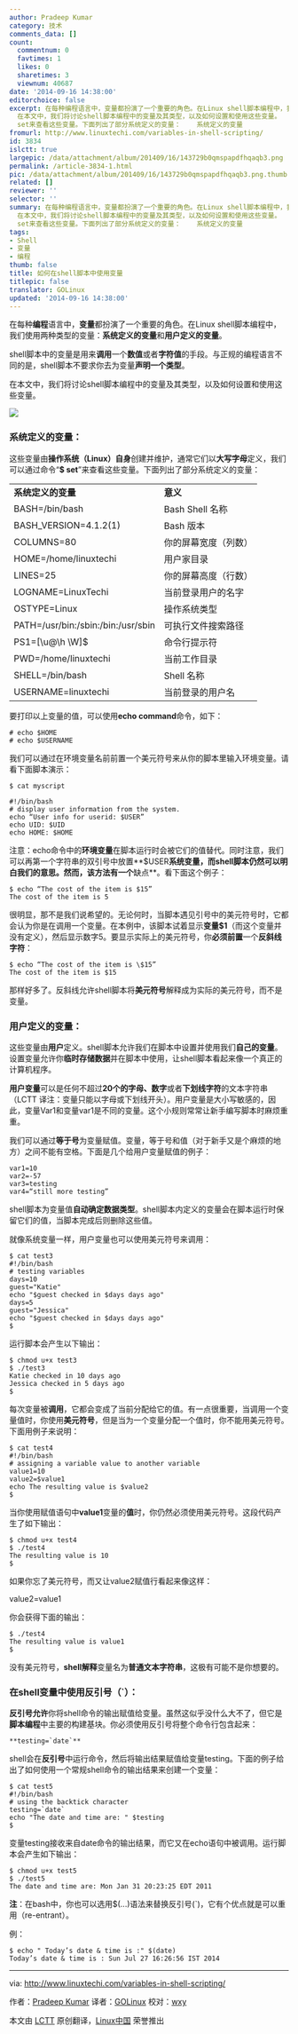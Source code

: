 ```yaml
---
author: Pradeep Kumar
category: 技术
comments_data: []
count:
  commentnum: 0
  favtimes: 1
  likes: 0
  sharetimes: 3
  viewnum: 40687
date: '2014-09-16 14:38:00'
editorchoice: false
excerpt: 在每种编程语言中，变量都扮演了一个重要的角色。在Linux shell脚本编程中，我们使用两种类型的变量：系统定义的变量和用户定义的变量。 shell脚本中的变量是用来调用一个数值或者字符值的手段。与正规的编程语言不同的是，shell脚本不要求你去为变量声明一个类型。
  在本文中，我们将讨论shell脚本编程中的变量及其类型，以及如何设置和使用这些变量。  系统定义的变量： 这些变量由操作系统（Linux）自身创建并维护，通常它们以大写字母定义，我们可以通过命令$
  set来查看这些变量。下面列出了部分系统定义的变量：    系统定义的变量
fromurl: http://www.linuxtechi.com/variables-in-shell-scripting/
id: 3834
islctt: true
largepic: /data/attachment/album/201409/16/143729b0qmspapdfhqaqb3.png
permalink: /article-3834-1.html
pic: /data/attachment/album/201409/16/143729b0qmspapdfhqaqb3.png.thumb.jpg
related: []
reviewer: ''
selector: ''
summary: 在每种编程语言中，变量都扮演了一个重要的角色。在Linux shell脚本编程中，我们使用两种类型的变量：系统定义的变量和用户定义的变量。 shell脚本中的变量是用来调用一个数值或者字符值的手段。与正规的编程语言不同的是，shell脚本不要求你去为变量声明一个类型。
  在本文中，我们将讨论shell脚本编程中的变量及其类型，以及如何设置和使用这些变量。  系统定义的变量： 这些变量由操作系统（Linux）自身创建并维护，通常它们以大写字母定义，我们可以通过命令$
  set来查看这些变量。下面列出了部分系统定义的变量：    系统定义的变量
tags:
- Shell
- 变量
- 编程
thumb: false
title: 如何在shell脚本中使用变量
titlepic: false
translator: GOLinux
updated: '2014-09-16 14:38:00'
---
```


在每种**编程**语言中，**变量**都扮演了一个重要的角色。在Linux shell脚本编程中，我们使用两种类型的变量：**系统定义的变量**和**用户定义的变量**。


shell脚本中的变量是用来**调用**一个**数值**或者**字符值**的手段。与正规的编程语言不同的是，shell脚本不要求你去为变量**声明一个类型**。


在本文中，我们将讨论shell脚本编程中的变量及其类型，以及如何设置和使用这些变量。


![](/data/attachment/album/201409/16/143729b0qmspapdfhqaqb3.png)


### 系统定义的变量：


这些变量由**操作系统（Linux）自身**创建并维护，通常它们以**大写字母**定义，我们可以通过命令“**$ set**”来查看这些变量。下面列出了部分系统定义的变量：




|  |  |
| --- | --- |
| **系统定义的变量**  | **意义**  |
| BASH=/bin/bash | Bash Shell 名称 |
| BASH\_VERSION=4.1.2(1) | Bash 版本 |
| COLUMNS=80 | 你的屏幕宽度（列数） |
| HOME=/home/linuxtechi | 用户家目录 |
| LINES=25 | 你的屏幕高度（行数） |
| LOGNAME=LinuxTechi | 当前登录用户的名字 |
| OSTYPE=Linux | 操作系统类型 |
| PATH=/usr/bin:/sbin:/bin:/usr/sbin | 可执行文件搜索路径 |
| PS1=[\u@\h \W]\$ | 命令行提示符 |
| PWD=/home/linuxtechi | 当前工作目录 |
| SHELL=/bin/bash | Shell 名称 |
| USERNAME=linuxtechi | 当前登录的用户名 |


要打印以上变量的值，可以使用**echo command**命令，如下：



```
# echo $HOME
# echo $USERNAME

```

我们可以通过在环境变量名前前置一个美元符号来从你的脚本里输入环境变量。请看下面脚本演示：



```
$ cat myscript

#!/bin/bash
# display user information from the system.
echo “User info for userid: $USER”
echo UID: $UID
echo HOME: $HOME 

```

注意：echo命令中的**环境变量**在脚本运行时会被它们的值替代。同时注意，我们可以再第一个字符串的双引号中放置**$USER**系统变量，而shell脚本仍然可以明白我们的意思。然而，该方法有一个**缺点**。看下面这个例子：



```
$ echo “The cost of the item is $15”
The cost of the item is 5

```

很明显，那不是我们说希望的。无论何时，当脚本遇见引号中的美元符号时，它都会认为你是在调用一个变量。在本例中，该脚本试着显示**变量$1**（而这个变量并没有定义），然后显示数字5。要显示实际上的美元符号，你**必须前置**一个**反斜线字符**：



```
$ echo “The cost of the item is \$15”
The cost of the item is $15

```

那样好多了。反斜线允许shell脚本将**美元符号**解释成为实际的美元符号，而不是变量。


### 用户定义的变量：


这些变量由**用户**定义。shell脚本允许我们在脚本中设置并使用我们**自己的变量**。设置变量允许你**临时存储数据**并在脚本中使用，让shell脚本看起来像一个真正的计算机程序。


**用户变量**可以是任何不超过**20个的字母、数字**或者**下划线字符**的文本字符串（LCTT 译注：变量只能以字母或下划线开头）。用户变量是大小写敏感的，因此，变量Var1和变量var1是不同的变量。这个小规则常常让新手编写脚本时麻烦重重。


我们可以通过**等于号**为变量赋值。变量，等于号和值（对于新手又是个麻烦的地方）之间不能有空格。下面是几个给用户变量赋值的例子：



```
var1=10
var2=-57
var3=testing
var4=“still more testing”

```

shell脚本为变量值**自动确定数据类型**。shell脚本内定义的变量会在脚本运行时保留它们的值，当脚本完成后则删除这些值。


就像系统变量一样，用户变量也可以使用美元符号来调用：



```
$ cat test3
#!/bin/bash
# testing variables
days=10
guest="Katie"
echo "$guest checked in $days days ago"
days=5
guest="Jessica"
echo "$guest checked in $days days ago"
$

```

运行脚本会产生以下输出：



```
$ chmod u+x test3
$ ./test3
Katie checked in 10 days ago
Jessica checked in 5 days ago
$

```

每次变量被**调用**，它都会变成了当前分配给它的值。有一点很重要，当调用一个变量值时，你使用**美元符号**，但是当为一个变量分配一个值时，你不能用美元符号。下面用例子来说明：



```
$ cat test4
#!/bin/bash
# assigning a variable value to another variable
value1=10
value2=$value1
echo The resulting value is $value2
$

```

当你使用赋值语句中**value1**变量的**值**时，你仍然必须使用美元符号。这段代码产生了如下输出：



```
$ chmod u+x test4
$ ./test4
The resulting value is 10
$

```

如果你忘了美元符号，而又让value2赋值行看起来像这样：


value2=value1


你会获得下面的输出：



```
$ ./test4    
The resulting value is value1
$

```

没有美元符号，**shell解释**变量名为**普通文本字符串**，这极有可能不是你想要的。


### 在shell变量中使用反引号（`）：


**反引号允许**你将shell命令的输出赋值给变量。虽然这似乎没什么大不了，但它是**脚本编程**中主要的构建基块。你必须使用反引号将整个命令行包含起来：



```
**testing=`date`**

```

shell会在**反引号**中运行命令，然后将输出结果赋值给变量testing。下面的例子给出了如何使用一个常规shell命令的输出结果来创建一个变量：



```
$ cat test5
#!/bin/bash
# using the backtick character
testing=`date`
echo "The date and time are: " $testing
$

```

变量testing接收来自date命令的输出结果，而它又在echo语句中被调用。运行脚本会产生如下输出：



```
$ chmod u+x test5
$ ./test5
The date and time are: Mon Jan 31 20:23:25 EDT 2011

```

**注**：在bash中，你也可以选用$(...)语法来替换反引号(`)，它有个优点就是可以重用（re-entrant）。


例：



```
$ echo " Today’s date & time is :" $(date)
Today’s date & time is : Sun Jul 27 16:26:56 IST 2014 

```



---


via: <http://www.linuxtechi.com/variables-in-shell-scripting/>


作者：[Pradeep Kumar](http://www.linuxtechi.com/author/pradeep/) 译者：[GOLinux](https://github.com/GOLinux) 校对：[wxy](https://github.com/wxy)


本文由 [LCTT](https://github.com/LCTT/TranslateProject) 原创翻译，[Linux中国](http://linux.cn/) 荣誉推出